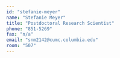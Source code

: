 ```yaml
---
id: "stefanie-meyer"
name: "Stefanie Meyer"
title: "Postdoctoral Research Scientist"
phone: "851-5269"
fax: "n/a"
email: "snm2142@cumc.columbia.edu"
room: "507"
---
```

